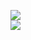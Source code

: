 [![](https://img.shields.io/badge/Made%20With-Github%20Spray-lightgrey.svg?style=for-the-badge&logo=github)](https://github.com/Annihil/github-spray#18759)  
[![](https://i.imgur.com/2DrTn0Z.gif)](https://github.com/Annihil/github-spray)